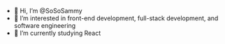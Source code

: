 - 👋 Hi, I’m @SoSoSammy
- 👀 I’m interested in front-end development, full-stack development, and software engineering
- 🌱 I’m currently studying React

<!---
SoSoSammy/SoSoSammy is a ✨ special ✨ repository because its `README.md` (this file) appears on your GitHub profile.
You can click the Preview link to take a look at your changes.
--->
